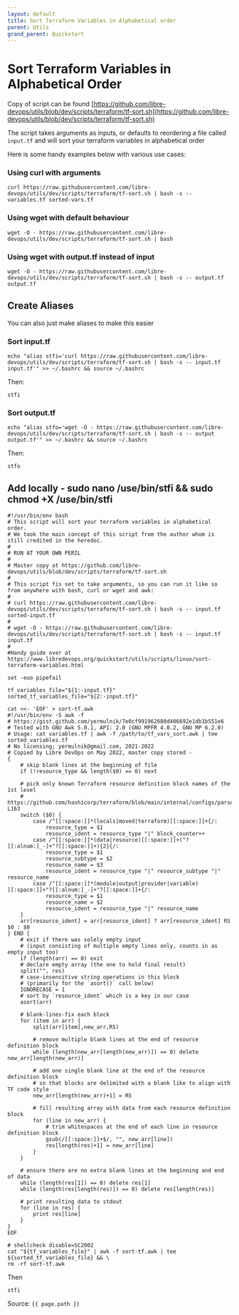 ```yaml
---
layout: default
title: Sort Terraform Variables in Alphabetical order
parent: Utils
grand_parent: Quickstart
---
```


# Sort Terraform Variables in Alphabetical Order

Copy of script can be found [https://github.com/libre-devops/utils/blob/dev/scripts/terraform/tf-sort.sh](https://github.com/libre-devops/utils/blob/dev/scripts/terraform/tf-sort.sh)

The script takes arguments as inputs, or defaults to reordering a file called `input.tf` and will sort your terraform variables in alphabetical order

Here is some handy examples below with various use cases:

### Using curl with arguments
```shell
curl https://raw.githubusercontent.com/libre-devops/utils/dev/scripts/terraform/tf-sort.sh | bash -s -- variables.tf sorted-vars.tf
```

### Using wget with default behaviour
```shell
wget -O - https://raw.githubusercontent.com/libre-devops/utils/dev/scripts/terraform/tf-sort.sh | bash
```

### Using wget with output.tf instead of input
```shell
wget -O - https://raw.githubusercontent.com/libre-devops/utils/dev/scripts/terraform/tf-sort.sh | bash -s -- output.tf output.tf
```

## Create Aliases
You can also just make aliases to make this easier

### Sort input.tf
```shell
echo "alias stfi='curl https://raw.githubusercontent.com/libre-devops/utils/dev/scripts/terraform/tf-sort.sh | bash -s -- input.tf input.tf'" >> ~/.bashrc && source ~/.bashrc
```
Then:
```shell
stfi
```
### Sort output.tf
```shell
echo "alias stfo='wget -O - https://raw.githubusercontent.com/libre-devops/utils/dev/scripts/terraform/tf-sort.sh | bash -s -- output output.tf'" >> ~/.bashrc && source ~/.bashrc
```
Then:
```shell
stfo
```

## Add locally - sudo nano /use/bin/stfi && sudo chmod +X /use/bin/stfi
```
#!/usr/bin/env bash
# This script will sort your terraform variables in alphabetical order.
# We took the main concept of this script from the author whom is still credited in the heredoc.
#
# RUN AT YOUR OWN PERIL
#
# Master copy at https://github.com/libre-devops/utils/blob/dev/scripts/terraform/tf-sort.sh
#
# This script fis set to take arguments, so you can run it like so from anywhere with bash, curl or wget and awk:
#
# curl https://raw.githubusercontent.com/libre-devops/utils/dev/scripts/terraform/tf-sort.sh | bash -s -- input.tf sorted-input.tf
#
# wget -O - https://raw.githubusercontent.com/libre-devops/utils/dev/scripts/terraform/tf-sort.sh | bash -s -- input.tf input.tf
#
#Handy guide over at https://www.libredevops.org/quickstart/utils/scripts/linux/sort-terraform-variables.html

set -euo pipefail

tf_variables_file="${1:-input.tf}"
sorted_tf_variables_file="${2:-input.tf}"

cat <<- 'EOF' > sort-tf.awk
#!/usr/bin/env -S awk -f
# https://gist.github.com/yermulnik/7e0cf991962680d406692e1db1b551e6
# Tested with GNU Awk 5.0.1, API: 2.0 (GNU MPFR 4.0.2, GNU MP 6.2.0)
# Usage: cat variables.tf | awk -f /path/to/tf_vars_sort.awk | tee sorted_variables.tf
# No licensing; yermulnik@gmail.com, 2021-2022
# Copied by Libre DevOps on May 2022, master copy stored -
{
	# skip blank lines at the beginning of file
	if (!resource_type && length($0) == 0) next

	# pick only known Terraform resource definition block names of the 1st level
	# https://github.com/hashicorp/terraform/blob/main/internal/configs/parser_config.go#L55-L163
	switch ($0) {
		case /^[[:space:]]*(locals|moved|terraform)[[:space:]]+{/:
			resource_type = $1
			resource_ident = resource_type "|" block_counter++
		case /^[[:space:]]*(data|resource)[[:space:]]+("?[[:alnum:]_-]+"?[[:space:]]+){2}{/:
			resource_type = $1
			resource_subtype = $2
			resource_name = $3
			resource_ident = resource_type "|" resource_subtype "|" resource_name
		case /^[[:space:]]*(module|output|provider|variable)[[:space:]]+"?[[:alnum:]_-]+"?[[:space:]]+{/:
			resource_type = $1
			resource_name = $2
			resource_ident = resource_type "|" resource_name
	}
	arr[resource_ident] = arr[resource_ident] ? arr[resource_ident] RS $0 : $0
} END {
	# exit if there was solely empty input
	# (input consisting of multiple empty lines only, counts in as empty input too)
	if (length(arr) == 0) exit
	# declare empty array (the one to hold final result)
	split("", res)
	# case-insensitive string operations in this block
	# (primarily for the `asort()` call below)
	IGNORECASE = 1
	# sort by `resource_ident` which is a key in our case
	asort(arr)

	# blank-lines-fix each block
	for (item in arr) {
		split(arr[item],new_arr,RS)

		# remove multiple blank lines at the end of resource definition block
		while (length(new_arr[length(new_arr)]) == 0) delete new_arr[length(new_arr)]

		# add one single blank line at the end of the resource definition block
		# so that blocks are delimited with a blank like to align with TF code style
		new_arr[length(new_arr)+1] = RS

		# fill resulting array with data from each resource definition block
		for (line in new_arr) {
			# trim whitespaces at the end of each line in resource definition block
			gsub(/[[:space:]]+$/, "", new_arr[line])
			res[length(res)+1] = new_arr[line]
		}
	}

	# ensure there are no extra blank lines at the beginning and end of data
	while (length(res[1]) == 0) delete res[1]
	while (length(res[length(res)]) == 0) delete res[length(res)]

	# print resulting data to stdout
	for (line in res) {
		print res[line]
	}
}
EOF

# shellcheck disable=SC2002
cat "${tf_variables_file}" | awk -f sort-tf.awk | tee ${sorted_tf_variables_file} && \
rm -rf sort-tf.awk
```

Then

```
stfi
```



Source: `{{ page.path }}`
